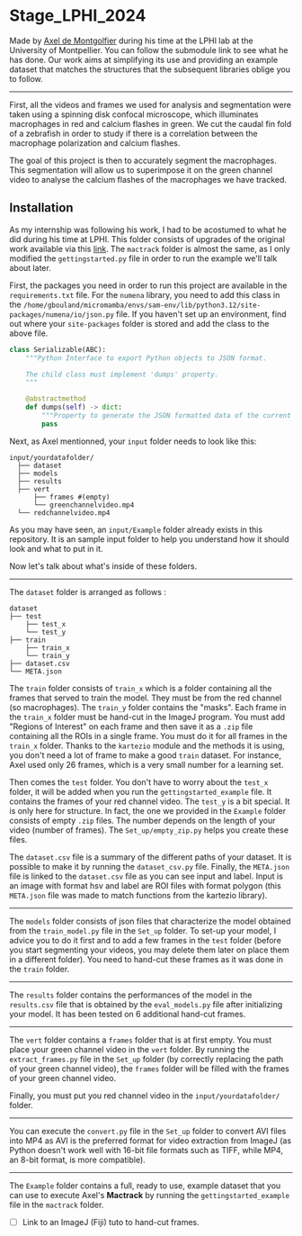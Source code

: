 # Stage_LPHI_2024

Made by [Axel de Montgolfier](https://github.com/Axeldmont/) during his time at the LPHI lab at the University of Montpellier. You can follow the submodule link to see what he has done. Our work aims at simplifying its use and providing an example dataset that matches the structures that the subsequent libraries oblige you to follow.

---

First, all the videos and frames we used for analysis and segmentation were taken using a spinning disk confocal microscope, which illuminates macrophages in red and calcium flashes in green. We cut the caudal fin fold of a zebrafish in order to study if there is a correlation between the macrophage polarization and calcium flashes.

The goal of this project is then to accurately segment the macrophages. This segmentation will allow us to superimpose it on the green channel video to analyse the calcium flashes of the macrophages we have tracked.

## Installation

As my internship was following his work, I had to be acostumed to what he did during his time at LPHI. This folder consists of upgrades of the original work available via this [link](https://github.com/Axeldmont/Stage-LPHI-2024). The `mactrack` folder is almost the same, as I only modified the `gettingstarted.py` file in order to run the example we'll talk about later.

First, the packages you need in order to run this project are available in the `requirements.txt` file. For the `numena` library, you need to add this class in the  `/home/gbouland/micromamba/envs/sam-env/lib/python3.12/site-packages/numena/io/json.py` file. If you haven't set up an environment, find out where your `site-packages` folder is stored and add the class to the above file.

```python
class Serializable(ABC):
    """Python Interface to export Python objects to JSON format.

    The child class must implement 'dumps' property.
    """

    @abstractmethod
    def dumps(self) -> dict:
        """Property to generate the JSON formatted data of the current instance."""
        pass
```

Next, as Axel mentionned, your `input` folder needs to look like this:

```
input/yourdatafolder/
  ├── dataset
  ├── models
  ├── results
  ├── vert
      ├── frames #(empty)
      └── greenchannelvideo.mp4
  └── redchannelvideo.mp4
```

As you may have seen, an `input/Example` folder already exists in this repository. It is an sample input folder to help you understand how it should look and what to put in it.

Now let's talk about what's inside of these folders.

---

The `dataset` folder is arranged as follows :

```
dataset
├── test
    ├── test_x
    └── test_y
├── train
    ├── train_x
    └── train_y
├── dataset.csv
└── META.json
```

The `train` folder consists of `train_x` which is a folder containing all the frames that served to train the model. They must be from the red channel (so macrophages). The `train_y` folder contains the "masks". Each frame in the `train_x` folder must be hand-cut in the ImageJ program. You must add "Regions of Interest" on each frame and then save it as a `.zip` file containing all the ROIs in a single frame. You must do it for all frames in the `train_x` folder. Thanks to the `kartezio` module and the methods it is using, you don't need a lot of frame to make a good `train` dataset. For instance, Axel used only 26 frames, which is a very small number for a learning set.

Then comes the `test` folder. You don't have to worry about the `test_x` folder, it will be added when you run the `gettingstarted_example` file. It contains the frames of your red channel video. The `test_y` is a bit special. It is only here for structure. In fact, the one we provided in the `Example` folder consists of empty `.zip` files. The number depends on the length of your video (number of frames). The `Set_up/empty_zip.py` helps you create these files.

The `dataset.csv` file is a summary of the different paths of your dataset. It is possible to make it by running the `dataset_csv.py` file. Finally, the `META.json` file is linked to the `dataset.csv` file as you can see input and label. Input is an image with format hsv and label are ROI files with format polygon (this `META.json` file was made to match functions from the kartezio library).

---

The `models` folder consists of json files that characterize the model obtained from the `train_model.py` file in the `Set_up` folder. To set-up your model, I advice you to do it first and to add a few frames in the `test` folder (before you start segmenting your videos, you may delete them later on place them in a different folder). You need to hand-cut these frames as it was done in the `train` folder.

---

The `results` folder contains the performances of the model in the `results.csv` file that is obtained by the `eval_models.py` file after initializing your model. It has been tested on 6 additional hand-cut frames.

---

The `vert` folder contains a `frames` folder that is at first empty. You must place your green channel video in the `vert` folder. By running the `extract_frames.py` file in the `Set_up` folder (by correctly replacing the path of your green channel video), the `frames` folder will be filled with the frames of your green channel video.

Finally, you must put you red channel video in the `input/yourdatafolder/` folder.

---

You can execute the `convert.py` file in the `Set_up` folder to convert AVI files into MP4 as AVI is the preferred format for video extraction from ImageJ (as Python doesn't work well with 16-bit file formats such as TIFF, while MP4, an 8-bit format, is more compatible).

---

The `Example` folder contains a full, ready to use, example dataset that you can use to execute Axel's **Mactrack** by running the `gettingstarted_example` file in the `mactrack` folder.

* [ ] Link to an ImageJ (Fiji) tuto to hand-cut frames.
